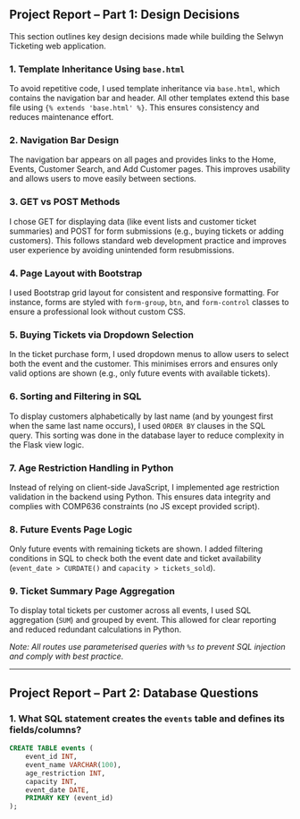 ## Project Report – Part 1: Design Decisions

This section outlines key design decisions made while building the Selwyn Ticketing web application.

### 1. Template Inheritance Using `base.html`
To avoid repetitive code, I used template inheritance via `base.html`, which contains the navigation bar and header. All other templates extend this base file using `{% extends 'base.html' %}`. This ensures consistency and reduces maintenance effort.

### 2. Navigation Bar Design
The navigation bar appears on all pages and provides links to the Home, Events, Customer Search, and Add Customer pages. This improves usability and allows users to move easily between sections.

### 3. GET vs POST Methods
I chose GET for displaying data (like event lists and customer ticket summaries) and POST for form submissions (e.g., buying tickets or adding customers). This follows standard web development practice and improves user experience by avoiding unintended form resubmissions.

### 4. Page Layout with Bootstrap
I used Bootstrap grid layout for consistent and responsive formatting. For instance, forms are styled with `form-group`, `btn`, and `form-control` classes to ensure a professional look without custom CSS.

### 5. Buying Tickets via Dropdown Selection
In the ticket purchase form, I used dropdown menus to allow users to select both the event and the customer. This minimises errors and ensures only valid options are shown (e.g., only future events with available tickets).

### 6. Sorting and Filtering in SQL
To display customers alphabetically by last name (and by youngest first when the same last name occurs), I used `ORDER BY` clauses in the SQL query. This sorting was done in the database layer to reduce complexity in the Flask view logic.

### 7. Age Restriction Handling in Python
Instead of relying on client-side JavaScript, I implemented age restriction validation in the backend using Python. This ensures data integrity and complies with COMP636 constraints (no JS except provided script).

### 8. Future Events Page Logic
Only future events with remaining tickets are shown. I added filtering conditions in SQL to check both the event date and ticket availability (`event_date > CURDATE()` and `capacity > tickets_sold`).

### 9. Ticket Summary Page Aggregation
To display total tickets per customer across all events, I used SQL aggregation (`SUM`) and grouped by event. This allowed for clear reporting and reduced redundant calculations in Python.

*Note: All routes use parameterised queries with `%s` to prevent SQL injection and comply with best practice.*

---

## Project Report – Part 2: Database Questions

### 1. What SQL statement creates the `events` table and defines its fields/columns?

```sql
CREATE TABLE events (
    event_id INT,
    event_name VARCHAR(100),
    age_restriction INT,
    capacity INT,
    event_date DATE,
    PRIMARY KEY (event_id)
);

